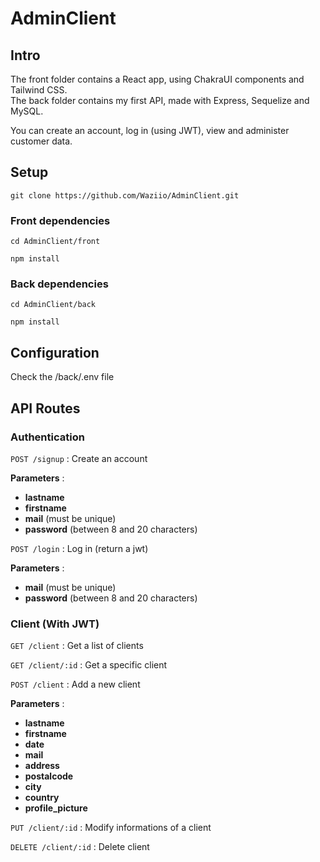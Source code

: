 # AdminClient
## Intro
The front folder contains a React app, using ChakraUI components and Tailwind CSS.  
The back folder contains my first API, made with Express, Sequelize and MySQL.

You can create an account, log in (using JWT), view and administer customer data.


## Setup
```git clone https://github.com/Waziio/AdminClient.git```  

### Front dependencies
```cd AdminClient/front```

```npm install```

### Back dependencies
```cd AdminClient/back```

```npm install```

## Configuration

Check the /back/.env file

## API Routes

### Authentication
 ```POST /signup```   : Create an account  

**Parameters** : 
- **lastname**
- **firstname**
- **mail** (must be unique)
- **password** (between 8 and 20 characters)

```POST /login``` : Log in (return a jwt)  

**Parameters** : 
- **mail** (must be unique)
- **password** (between 8 and 20 characters)

### Client (With JWT)
```GET /client```   : Get a list of clients

```GET /client/:id``` : Get a specific client

```POST /client```   : Add a new client  

**Parameters** : 
- **lastname**
- **firstname**
- **date**
- **mail**
- **address**
- **postalcode**
- **city**
- **country**
- **profile_picture**

```PUT /client/:id``` : Modify informations of a client  

```DELETE /client/:id``` : Delete client
